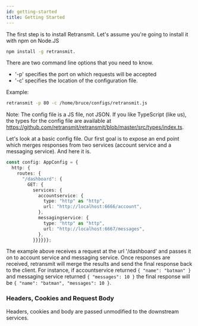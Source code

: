 ```yaml
---
id: getting-started
title: Getting Started
---
```


The first step is to install Retransmit. Let's assume you're going to install it with npm on Node.JS

```sh
npm install -g retransmit.
```

There are two command line options that you need to know.

- '-p' specifies the port on which requests will be accepted
- '-c' specifies the location of the configuration file.

Example:

```sh
retransmit -p 80 -c /home/bruce/configs/retransmit.js
```

Note: The config file is a JS file, not JSON. If you like TypeScript (like us), the types for the config file are available at https://github.com/retransmit/retransmit/blob/master/src/types/index.ts.

Let's look at a basic config file. Our first goal is to expose an end point which merges responses from two services (account service and a messaging service).
And here it is.

```ts
const config: AppConfig = {
  http: {
    routes: {
      "/dashboard": {
        GET: {
          services: {
            accountservice: {
              type: "http" as "http",
              url: "http://localhost:6666/account",
            },
            messagingservice: {
              type: "http" as "http",
              url: "http://localhost:6667/messages",
            },
          }}}}}};
```

The example above receives a request at the url '/dashboard' and passes it on to account service and messaging service. Once responses are received, retransmit will merge the results and send the final response back to the client. For instance, if accountservice returned `{ "name": "batman" }` and messaging service returned `{ "messages": 10 }` the final response will be `{ "name": "batman", "messages": 10 }`.

### Headers, Cookies and Request Body

Headers, cookies and body are passed unmodified to the downstream services.
